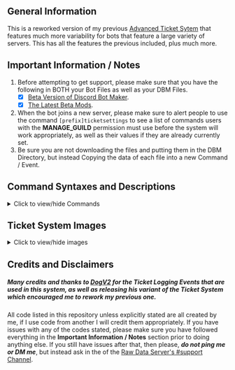 ## General Information    
This is a reworked version of my previous [Advanced Ticket Sytem](https://github.com/zachdoug24/dbm-projects/tree/adv_ticket_sys) that features much more variability for bots that feature a large variety of servers. This has all the features the previous included, plus much more. 

## Important Information / Notes    

1. Before attempting to get support, please make sure that you have the following in BOTH your Bot Files as well as your DBM Files.
    - [x] [Beta Version of Discord Bot Maker](https://dbotmaker.io/forums/threads/how-to-join-the-beta-version-for-newbies-and-more.63/).
    - [x] [The Latest Beta Mods](https://github.com/Discord-Bot-Maker-Mods/DBM-Mods/tree/beta).
2. When the bot joins a new server, please make sure to alert people to use the command `[prefix]ticketsettings` to see a list of commands users with the **MANAGE_GUILD** permission must use before the system will work appropriately, as well as their values if they are already currently set.    
3. Be sure you are not downloading the files and putting them in the DBM Directory, but instead Copying the data of each file into a new Command / Event.

## Command Syntaxes and Descriptions    
<details>
  <summary>Click to view/hide Commands</summary>
  <p>
<!--  -->
    
- **Creating a New Ticket** [`newticket.js`](https://github.com/dcorvus/DBM-Projects/blob/development/Ticket%20System/Commands/newticket.js)    
  _These commands will allow you to create a new ticket, either with no reason specified or with whatever you specify._    
  `newticket`, `new`, `createticket`, `newticket <reason>`, `new <reason>`, `createticket <reason>`    
  ####    
- **Closing a Ticket** [`closeticket.js`](https://github.com/dcorvus/DBM-Projects/blob/development/Ticket%20System/Commands/closeticket.js)    
(For users with full ticket permissions)    
_These commands must be run by users who have full permissions in the specific ticket channel this command is run in and will close the ticket after 15 minutes of no activity._    
`closeticket`, `close`, `closeticket <reason>`, `close <reason>`    
####    
- **Forceclosing a Ticket** [`forcecloseticket.js`](https://github.com/dcorvus/DBM-Projects/blob/development/Ticket%20System/Commands/forcecloseticket.js)    
(For the roles specified as support and managers)    
_These commands will instantly close the ticket channel it is used in._    
`forcecloseticket`, `forceclose`, `fclose`, `forcecloseticket <reason>`, `forceclose <reason>`, `fclose <reason>`    
####    
- **Adding a User to a Ticket** [`addticket.js`](https://github.com/dcorvus/DBM-Projects/blob/development/Ticket%20System/Commands/addticket.js)    
(Can only done by users with full ticket permissions)    
_This command will add a user to the ticket, either with full permissions which will enable them to do what the original creator could do, or with normal permissions which will only enable viewing and speaking in the channel. By default it adds them with normal permissions._    
`adduser <@user>`, `adduser <@user> normal`, `adduser <@user> full`
####    
- **Elevating the Ticket to Management Only** [`elevateticket.js`](https://github.com/dcorvus/DBM-Projects/blob/development/Ticket%20System/Commands/elevateticket.js)    
(For the roles specified as support and managers)    
_This command will cause users in the designated support team role to be unable to view the ticket anymore, thus making it for management only._    
`elevateticket`, `eticket`    
####    
- **Claiming a Ticket** [`claimticket.js`](https://github.com/dcorvus/DBM-Projects/blob/development/Ticket%20System/Commands/claimticket.js)    
(For the roles specified as support and managers)    
_This command will 'claim' a ticket, meaning that it is notifying the user that the member who ran the command will be the one primarily helping you with your issue. This still allows users with the support and manager roles to see and assist, however._    
`claimticket`, `cticket`    
####    
- **Setting the Tickets Category** [`setticketcategoryid.js`](https://github.com/dcorvus/DBM-Projects/blob/development/Ticket%20System/Commands/setticketcategoryid.js)    
(Only for users with "MANAGE_GUILD" permissions)    
_This will setup the category that tickets are sent to once created. This MUST be a category ID and it must be valid, else everything will break._    
`setticketcategoryid <Category ID>`, `settcatid <Category ID>`    
####    
- **Setting the Ticket Log** [`setticketlog.js`](https://github.com/dcorvus/DBM-Projects/blob/development/Ticket%20System/Commands/setticketlog.js)     
(Only for users with "MANAGE_GUILD" permissions)    
_This will set the channel that ticket creations, deletions and updates will be logged to._    
`setticketlog <#channel-name>`, `settlog <#channel-name>`        
####    
- **Setting the Post-Ticket Log File Log** [`setticketfilelog.js`](https://github.com/dcorvus/DBM-Projects/blob/development/Ticket%20System/Commands/setticketfilelog.js)    
(Only for users with "MANAGE_GUILD" permissions)    
_This sets which channel that closed ticket logs are sent to. This channel should be private, as it could contain personal information of the user._    
`setticketfilelog <#channel-name>`, `settfilelog <#channel-name>`    
####    
- **Setting the Ticket Manager Role** [`setticketmanager.js`](https://github.com/dcorvus/DBM-Projects/blob/development/Ticket%20System/Commands/setticketmanager.js)    
(Only for users with "MANAGE_GUILD" permissions)    
_This command sets the role that will act as a manager and oversee the support role._    
`setticketmanager <Role Name>`, `settmanager <Role Name>`
####    
- **Setting the Ticket Support Role** [`setticketsupport.js`](https://github.com/dcorvus/DBM-Projects/blob/development/Ticket%20System/Commands/setticketsupport.js)    
(Only for users with "MANAGE_GUILD" permissions)    
_This command sets the role that will act as the support team and assist users within the tickets._    
`setticketsupport <Role Name>`, `settsupport <Role Name>`    
####    
- **Viewing Current Ticket Settings** [`ticketsettings.js`](https://github.com/dcorvus/DBM-Projects/blob/development/Ticket%20System/Commands/ticketsettings.js)     
_It will show you the varying settings in the current server as well as their values._    
`ticketsettings`, `tsettings`    
####    
</p></details>
</p></details>

## Ticket System Images    
<details>
  <summary>Click to view/hide images</summary>
  <p>
<!--  -->
      
![Example 1](https://tell-me.why-am-i-he.re/SRkFx.gif "Example 1")    
![Example 2](https://tell-me.why-am-i-he.re/cRYuo.gif "Example 2")    
</p></details>
</p></details>

## Credits and Disclaimers
##### Many credits and thanks to [DogV2](https://github.com/DogV2/) for the Ticket Logging Events that are used in this system, as well as releasing his variant of the Ticket System which encouraged me to rework my previous one.    
All code listed in this repository unless explicitly stated are all created by me, if I use code from another I will credit them appropriately. If you have issues with any of the codes stated, please make sure you have followed everything in the **Important Information / Notes** section prior to doing anything else. If you still have issues after that, then please, ***do not ping me or DM me***, but instead ask in the of the [Raw Data Server's #support Channel](https://discord.gg/cW9zmCu).
